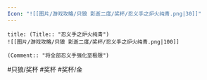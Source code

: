 ```yaml
---
Icon: "![[图片/游戏攻略/只狼 影逝二度/奖杯/忍义手之炉火纯青.png|30]]"
---
```

```ad-common-gold-trophy
title: (Title:: "忍义手之炉火纯青")
![[图片/游戏攻略/只狼 影逝二度/奖杯/忍义手之炉火纯青.png|100]]

(Comment:: "将全部忍义手强化至极限")
```

#只狼/奖杯 #奖杯 #奖杯/金
